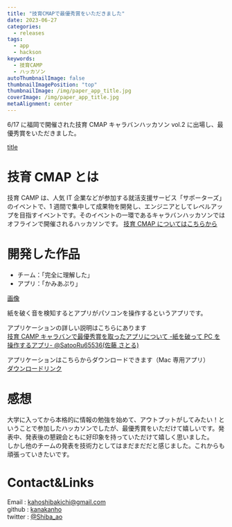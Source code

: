 ```yaml
---
title: "技育CMAPで最優秀賞をいただきました"
date: 2023-06-27
categories:
  - releases
tags:
  - app
  - hackson
keywords:
  - 技育CAMP
  - ハッカソン
autoThumbnailImage: false
thumbnailImagePosition: "top"
thumbnailImage: /img/paper_app_title.jpg
coverImage: /img/paper_app_title.jpg
metaAlignment: center
---
```


6/17 に福岡で開催された技育 CMAP キャラバンハッカソン vol.2 に出場し、最優秀賞をいただきました。

<!--more-->

[title](/img/paper_app_title.jpg)

<!-- {{< toc >}} -->

# 技育 CMAP とは

技育 CAMP は、人気 IT 企業などが参加する就活支援サービス「サポーターズ」のイベントで、1 週間で集中して成果物を開発し、エンジニアとしてレベルアップを目指すイベントです。そのイベントの一環であるキャラバンハッカソンではオフラインで開催されるハッカソンです。
[技育 CMAP についてはこちらから](https://talent.supporterz.jp/geekcamp/)

# 開発した作品

- チーム：「完全に理解した」
- アプリ：「かみあぷり」

[画像](/img/paper_app_image.jpg)

紙を破く音を検知するとアプリがパソコンを操作するというアプリです。

アプリケーションの詳しい説明はこちらにあります  
[技育 CAMP キャラバンで最優秀賞を取ったアプリについて -紙を破って PC を操作するアプリ- @SatooRu65536(佐藤 さとる)](https://qiita.com/SatooRu65536/items/1399c899813b8507572b)

アプリケーションはこちらからダウンロードできます（Mac 専用アプリ）  
[ダウンロードリンク](https://github.com/SystemEngineeringTeam/geekcamp-caravan-2023-vol2)

# 感想

大学に入ってから本格的に情報の勉強を始めて、アウトプットがしてみたい！ということで参加したハッカソンでしたが、最優秀賞をいただけて嬉しいです。発表中、発表後の懇親会ともに好印象を持っていただけて嬉しく思いました。  
しかし他のチームの発表を技術力としてはまだまだだと感じました。これからも頑張っていきたいです。

# Contact&Links

Email : kahoshibakichi@gmail.com  
github : [kanakanho](https://github.com/kanakanho)  
twitter : [@Shiba_ao](https://twitter.com/Shiba_ao_)
